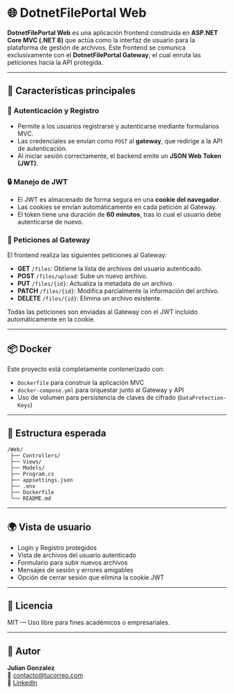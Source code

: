 
# 🌐 DotnetFilePortal Web

**DotnetFilePortal Web** es una aplicación frontend construida en **ASP.NET Core MVC (.NET 8)** que actúa como la interfaz de usuario para la plataforma de gestión de archivos. Este frontend se comunica exclusivamente con el **DotnetFilePortal Gateway**, el cual enruta las peticiones hacia la API protegida.

---

## 🧩 Características principales

### 🔐 Autenticación y Registro
- Permite a los usuarios registrarse y autenticarse mediante formularios MVC.
- Las credenciales se envían como `POST` al **gateway**, que redirige a la API de autenticación.
- Al iniciar sesión correctamente, el backend emite un **JSON Web Token (JWT)**.

### 🔒 Manejo de JWT
- El JWT es almacenado de forma segura en una **cookie del navegador**.
- Las cookies se envían automáticamente en cada petición al Gateway.
- El token tiene una duración de **60 minutos**, tras lo cual el usuario debe autenticarse de nuevo.

### 🔁 Peticiones al Gateway
El frontend realiza las siguientes peticiones al Gateway:

- **GET** `/files`: Obtiene la lista de archivos del usuario autenticado.
- **POST** `/files/upload`: Sube un nuevo archivo.
- **PUT** `/files/{id}`: Actualiza la metadata de un archivo.
- **PATCH** `/files/{id}`: Modifica parcialmente la información del archivo.
- **DELETE** `/files/{id}`: Elimina un archivo existente.

Todas las peticiones son enviadas al Gateway con el JWT incluido automáticamente en la cookie.

---

## 📦 Docker

Este proyecto está completamente contenerizado con:

- `Dockerfile` para construir la aplicación MVC
- `docker-compose.yml` para orquestar junto al Gateway y API
- Uso de volumen para persistencia de claves de cifrado (`DataProtection-Keys`)

---

## 🧱 Estructura esperada

```
/Web/
 ├── Controllers/
 ├── Views/
 ├── Models/
 ├── Program.cs
 ├── appsettings.json
 ├── .env
 ├── Dockerfile
 └── README.md
```

---

## 🌍 Vista de usuario

- Login y Registro protegidos
- Vista de archivos del usuario autenticado
- Formulario para subir nuevos archivos
- Mensajes de sesión y errores amigables
- Opción de cerrar sesión que elimina la cookie JWT

---

## 📝 Licencia

MIT — Uso libre para fines académicos o empresariales.

---

## 🙌 Autor

**Julian Gonzalez**  
📧 contacto@tucorreo.com  
🔗 [LinkedIn](https://linkedin.com/in/tuusuario)
